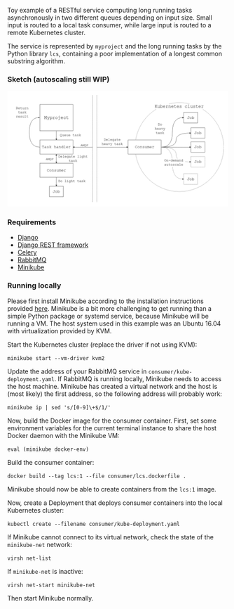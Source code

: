 Toy example of a RESTful service computing long running tasks asynchronously in two different queues depending on input size.
Small input is routed to a local task consumer, while large input is routed to a remote Kubernetes cluster.

The service is represented by ``myproject`` and the long running tasks by the Python library ``lcs``, containing a poor implementation of a longest common substring algorithm.

### Sketch (autoscaling still WIP)

![architecture sketch](./celerykube.png)

### Requirements

* [Django](https://www.djangoproject.com)
* [Django REST framework](http://www.django-rest-framework.org)
* [Celery](http://www.celeryproject.org)
* [RabbitMQ](https://www.rabbitmq.com)
* [Minikube](https://github.com/kubernetes/minikube)

### Running locally

Please first install Minikube according to the installation instructions provided [here](https://github.com/kubernetes/minikube).
Minikube is a bit more challenging to get running than a simple Python package or systemd service, because Minikube will be running a VM.
The host system used in this example was an Ubuntu 16.04 with virtualization provided by KVM.

Start the Kubernetes cluster (replace the driver if not using KVM):
```
minikube start --vm-driver kvm2
```
Update the address of your RabbitMQ service in ``consumer/kube-deployment.yaml``.
If RabbitMQ is running locally, Minikube needs to access the host machine.
Minikube has created a virtual network and the host is (most likely) the first address, so the following address will probably work:
```
minikube ip | sed 's/[0-9]\+$/1/'
```
Now, build the Docker image for the consumer container.
First, set some environment variables for the current terminal instance to share the host Docker daemon with the Minikube VM:
```
eval (minikube docker-env)
```
Build the consumer container:
```
docker build --tag lcs:1 --file consumer/lcs.dockerfile .
```
Minikube should now be able to create containers from the ``lcs:1`` image.

Now, create a Deployment that deploys consumer containers into the local Kubernetes cluster:
```
kubectl create --filename consumer/kube-deployment.yaml
```

If Minikube cannot connect to its virtual network, check the state of the ``minikube-net`` network:
```
virsh net-list
```
If ``minikube-net`` is inactive:
```
virsh net-start minikube-net
```
Then start Minikube normally.
